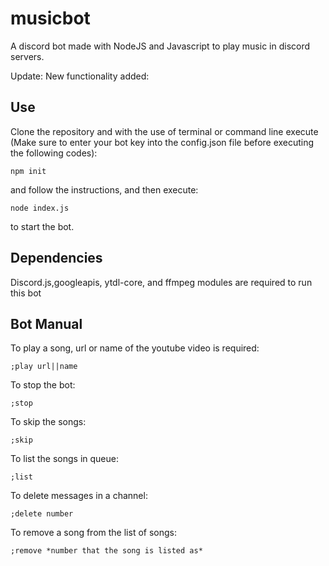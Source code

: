 # musicbot

A discord bot made with NodeJS and Javascript to play music in discord servers.

Update: New functionality added:

## Use

Clone the repository and with the use of terminal or command line execute (Make sure to enter your bot key into the config.json file before executing the following codes):
```
npm init
```
and follow the instructions, and then execute:
```
node index.js
```
to start the bot.

## Dependencies

Discord.js,googleapis, ytdl-core, and ffmpeg modules are required to run this bot

## Bot Manual

To play a song, url or name of the youtube video is required:

```
;play url||name
```

To stop the bot:

```
;stop
```

To skip the songs:

```
;skip
```

To list the songs in queue:

```
;list
```

To delete messages in a channel:

```
;delete number
```

To remove a song from the list of songs:

```
;remove *number that the song is listed as*
```
